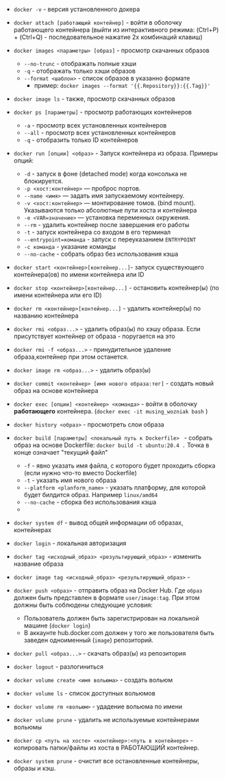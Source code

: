 -  `docker -v` - версия установленного докера
- `docker attach [работающий контейнер]` - войти в оболочку работающего контейнера (выйти из интерактивного режима: (Ctrl+P) + (Ctrl+Q) - последовательное нажатие 2х комбинаций клавиш)
- `docker images <параметры> [образ]` - просмотр скачанных образов 
	- `--no-trunc` - отображать полные хэши
	- `-q` - отображать только хэши образов
	- `--format <шаблон>` - список образов в указанно формате
		- пример: `docker images --format '{{.Repository}}:{{.Tag}}'`
- `docker image ls` - также, просмотр скачанных образов
- `docker ps [параметры]` - просмотр работающих контейнеров
	- `-a` - просмотр всех установленных контейнеров
	- `--all` - просмотр всех установленных контейнеров
	- `-q` - отобразить только ID контейнеров
- `docker run [опции] <образ>` - Запуск контейнера из образа.
	Примеры опций:
	- `-d` - запуск в фоне (detached mode) когда консолька не блокируется.
	- `-p <хост:контейнер>` — проброс портов.
	- `--name <имя>` — задать имя запускаемому контейнеру.
	- `-v <хост:контейнер>` — монтирование томов. (bind mount). Указываются только абсолютные пути хоста и контейнера
	- `-e <VAR=значение>` — установка переменных окружения.
	- `--rm` - удалить контейнер после завершения его работы
	- `-t` - запуск контейнера со входом в его терминал 
	- `--entrypoint=команда` - запуск с переуказанием `ENTRYPOINT`
	- `-c команда` - указание команды
	- `--no-cache` - собрать образ без использования кэша
- `docker start <контейнер>[контейнер...]`- запуск существующего контейнера(ов) по имени контейнера или ID 
- `docker stop <контейнер>[контейнер...]` - остановить контейнер(ы) (по имени контейнера или его ID)
- `docker rm <контейнер>[контейнер...]` - удалить контейнер(ы)  по названию контейнера
- `docker rmi <образ...>` - удалить  образ(ы) по хэшу образа. Если присутствует контейнер от образа - поругается на это
- `docker rmi -f <образ...>` - принудительное удаление образа,контейнер при этом останется.

- `docker image rm <образ...>` - удалить образ(ы)


- `docker commit <контейнер> [имя нового образа:тег]` - создать новый образ на основе контейнера
- `docker exec [опции] <контейнер> <команда>` - войти в оболочку **работающего** контейнера. (`docker exec -it musing_wozniak bash` ) 
- `docker history <образ>` - просмотреть слои образа
- `docker build [параметры] <локальный путь к Dockerfile> ` - собрать образ на основе Dockerfile: `docker build -t ubuntu:20.4 .`
  Точка в конце означает "текущий файл"
	- `-f` - явно указать имя файла, с которого будет проходить сборка (если нужно что-то вместо Dockerfile)
	- `-t` - указать имя нового образа
	- `--platform <planform_name>` - указать платформу, для которой будет билдится образ. Например `linux/amd64` 
	- `--no-cache` - сборка без использования кэша
	- 
- `docker system df` - вывод общей информации об образах, контейнерах
- `docker login` - локальная авторизация
- `docker tag <исходный_образ> <результирующий_образ>` - изменить название образа
- `docker image tag <исходный_образ> <результирующий_образ>` - 
- `docker push <образ>` - отправить образ на Docker Hub. Где `образ` должен быть представлен в формате `user/image:tag`. При этом должны быть соблюдены следующие условия:
	- Пользователь должен быть зарегистрирован на локальной машине (`docker login`)
	- В аккаунте hub.docker.com должен у того же пользователя быть заведен одноименный (`image`) репозиторий.
- `docker pull <образ...>` - скачать образ(ы) из репозитория 
- `docker logout` - разлогиниться
- `docker volume create <имя вольюма>` - создать вольюм
- `docker volume ls` - список доступных вольюмов
- `docker volume rm <вольюм>` - удадение вольюма по имени
- `docker volume prune` - удалить не используемые контейнерами вольюмы
- `docker cp <путь на хосте> <контейнер>:<путь в контейнере>` - копировать папки/файлы из хоста в РАБОТАЮЩИЙ контейнер.
- `docker system prune` - очистит все остановленные контейнеры, образы и кэш.